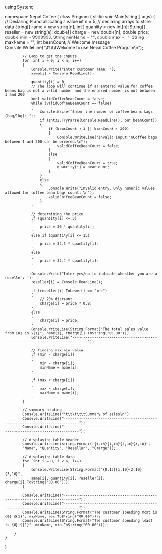 using System;

namespace Nepal Coffee
{
    class Program
    {
        static void Main(string[] args)
        {
            // Declaring N and allocating a value
            int n = 5;
            // declaring arrays to store data
            String[] name = new string[n];
            int[] quantity = new int[n];
            String[] reseller = new string[n];
            double[] charge = new double[n];
            double price;
            double min = 9999999;
            String minName = "";
            double max = -1;
            String maxName = "";
            int beanCount;
            // Welcome message
            Console.WriteLine("\t\t\t\tWelcome to use Nepal Coffee Program\n");

            // Loop to get the inputs
            for (int i = 0; i < n; i++)
            {
                Console.Write("Enter customer name: ");
                name[i] = Console.ReadLine();

                quantity[i] = 0;
                // The loop will continue if an entered value for coffee beans bag is not a valid number and the entered number is not between 1 and 200
                bool validCoffeeBeanCount = false;
                while (validCoffeeBeanCount == false)
                {
                    Console.Write("Enter the number of coffee beans bags (bag/1kg): ");
                    if (Int32.TryParse(Console.ReadLine(), out beanCount))
                    {
                        if (beanCount < 1 || beanCount > 200)
                        {
                            Console.WriteLine("Invalid Input!\nCoffee bags between 1 and 200 can be ordered.\n");
                            validCoffeeBeanCount = false;
                        }
                        else
                        {
                            validCoffeeBeanCount = true;
                            quantity[i] = beanCount;
                        }
                    }
                    else
                    {
                        Console.Write("Invalid entry. Only numeric values allowed for coffee bean bags count: \n");
                        validCoffeeBeanCount = false;
                    }
                }

                // determining the price
                if (quantity[i] <= 5)
                {
                    price = 36 * quantity[i];
                }
                else if (quantity[i] <= 15)
                {
                    price = 34.5 * quantity[i];
                }
                else
                {
                    price = 32.7 * quantity[i];
                }

                Console.Write("Enter yes/no to indicate whesther you are a reseller: ");
                reseller[i] = Console.ReadLine();

                if (reseller[i].ToLower() == "yes")
                {
                    // 20% discount
                    charge[i] = price * 0.8;
                }
                else
                {
                    charge[i] = price;
                }
                Console.WriteLine(String.Format("The total sales value from {0} is ${1}", name[i], charge[i].ToString("00.00")));
                Console.WriteLine("-----------------------------------------------------------------------------");

                // finding max min value
                if (min > charge[i])
                {
                    min = charge[i];
                    minName = name[i];
                }

                if (max < charge[i])
                {
                    max = charge[i];
                    maxName = name[i];
                }
            }

            // summary heading
            Console.WriteLine("\t\t\t\t\tSummary of sales\n");
            Console.WriteLine("-----------------------------------------------------------------------------");
            Console.WriteLine("-----------------------------------------------------------------------------");

            // displaying table header
            Console.WriteLine(String.Format("{0,15}{1,10}{2,10}{3,10}",
            "Name", "Quantity", "Reseller", "Charge"));

            // displaying table data
            for (int i = 0; i < n; i++)
            {
                Console.WriteLine(String.Format("{0,15}{1,10}{2,10}{3,10}",
                name[i], quantity[i], reseller[i], charge[i].ToString("00.00")));
            }

            Console.WriteLine("-----------------------------------------------------------------------------");
            Console.WriteLine("-----------------------------------------------------------------------------");
            Console.WriteLine(String.Format("The customer spending most is {0} ${1}", maxName, max.ToString("00.00")));
            Console.WriteLine(String.Format("The customer spending least is {0} ${1}", minName, min.ToString("00.00")));

        }
    }
}
